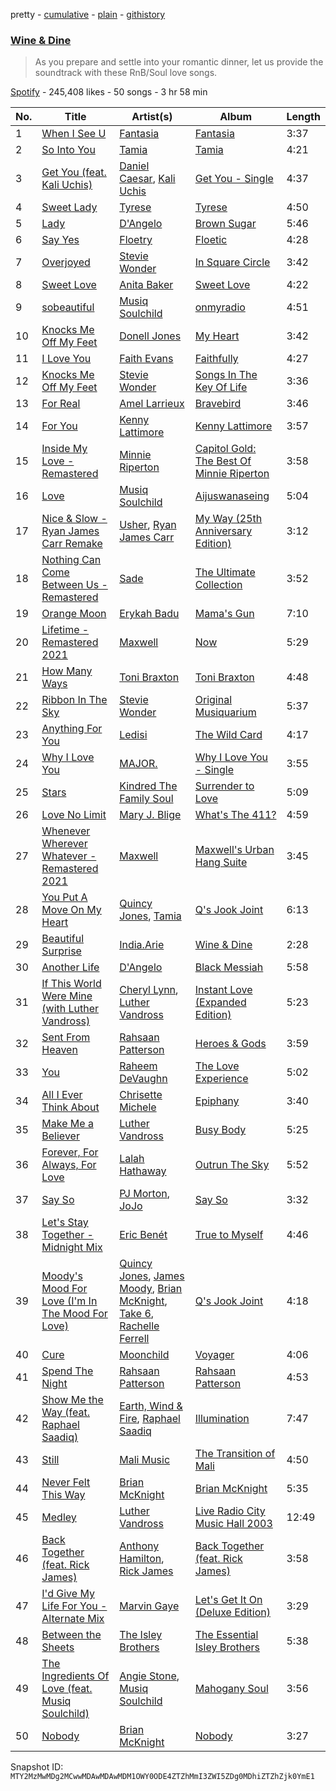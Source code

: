 pretty - [cumulative](/playlists/cumulative/37i9dQZF1DWTJNOeepZTGy.md) - [plain](/playlists/plain/37i9dQZF1DWTJNOeepZTGy) - [githistory](https://github.githistory.xyz/mackorone/spotify-playlist-archive/blob/main/playlists/plain/37i9dQZF1DWTJNOeepZTGy)

### [Wine & Dine](https://open.spotify.com/playlist/37i9dQZF1DWTJNOeepZTGy)

> As you prepare and settle into your romantic dinner, let us provide the soundtrack with these RnB/Soul love songs.

[Spotify](https://open.spotify.com/user/spotify) - 245,408 likes - 50 songs - 3 hr 58 min

| No. | Title | Artist(s) | Album | Length |
|---|---|---|---|---|
| 1 | [When I See U](https://open.spotify.com/track/4iuNZTcvT9diFySSzVsnVS) | [Fantasia](https://open.spotify.com/artist/7xAcVHPiirnUqfdqo0USb1) | [Fantasia](https://open.spotify.com/album/42DybH3gl3WcfXAQySOEiX) | 3:37 |
| 2 | [So Into You](https://open.spotify.com/track/3c6afiysmB7OnxQzzSqRfD) | [Tamia](https://open.spotify.com/artist/0le01dl1WllSHhjEXRl4in) | [Tamia](https://open.spotify.com/album/3PFEg7sWLEMuS3nyTIguEV) | 4:21 |
| 3 | [Get You \(feat\. Kali Uchis\)](https://open.spotify.com/track/6N3qHjcwly8ZuhE4bPYJAX) | [Daniel Caesar](https://open.spotify.com/artist/20wkVLutqVOYrc0kxFs7rA), [Kali Uchis](https://open.spotify.com/artist/1U1el3k54VvEUzo3ybLPlM) | [Get You \- Single](https://open.spotify.com/album/5qfhZ5YkZ4LhEUbYgjrWt6) | 4:37 |
| 4 | [Sweet Lady](https://open.spotify.com/track/1Dx8rIZaXzZPvUQRF2j9hB) | [Tyrese](https://open.spotify.com/artist/08p7B5OtcUuVblvkQIlBhJ) | [Tyrese](https://open.spotify.com/album/1srJ4xgMWliQdwquG81ObA) | 4:50 |
| 5 | [Lady](https://open.spotify.com/track/7AjfklMN4WpQYz5FkT4E66) | [D'Angelo](https://open.spotify.com/artist/336vr2M3Va0FjyvB55lJEd) | [Brown Sugar](https://open.spotify.com/album/4HTVABUq8amDUxBv3zJbX4) | 5:46 |
| 6 | [Say Yes](https://open.spotify.com/track/2fE4MbwX3QGMzNaMjGVhtw) | [Floetry](https://open.spotify.com/artist/0un6YenPxWZ2VW4aFGMupM) | [Floetic](https://open.spotify.com/album/37dLqaW3KP18Aeqesq0Exi) | 4:28 |
| 7 | [Overjoyed](https://open.spotify.com/track/2lnQcP5hr4RKR63TFvnI4k) | [Stevie Wonder](https://open.spotify.com/artist/7guDJrEfX3qb6FEbdPA5qi) | [In Square Circle](https://open.spotify.com/album/1nLKZqTGA48v3I8dNFkvQt) | 3:42 |
| 8 | [Sweet Love](https://open.spotify.com/track/4xVXe1VS5zlQyECVk6GRrL) | [Anita Baker](https://open.spotify.com/artist/46CH1Gp8l8QVly8bpG9JFG) | [Sweet Love](https://open.spotify.com/album/5ua8gCeWXrvivM9hfVCXhD) | 4:22 |
| 9 | [sobeautiful](https://open.spotify.com/track/2PN3gbuBn5WBEwrEJH3xiu) | [Musiq Soulchild](https://open.spotify.com/artist/3UVRliakQfa1pMWIsNuiZ8) | [onmyradio](https://open.spotify.com/album/50kPvqerqvDdl0JoWNMukp) | 4:51 |
| 10 | [Knocks Me Off My Feet](https://open.spotify.com/track/4o1E2c0ye1RlIJJqOM0dqP) | [Donell Jones](https://open.spotify.com/artist/5KNqYrivNgVCHBssEUSu5B) | [My Heart](https://open.spotify.com/album/1YylipCwfGRhRc4j3vJzwV) | 3:42 |
| 11 | [I Love You](https://open.spotify.com/track/6gsmFgUiSTuinJlScwFODv) | [Faith Evans](https://open.spotify.com/artist/5NDMothbpdpq2xHqSjrrWn) | [Faithfully](https://open.spotify.com/album/0pP9NBXbbRH2ZJb7fazkZy) | 4:27 |
| 12 | [Knocks Me Off My Feet](https://open.spotify.com/track/4C5GsegFD0j5ujSr1y93Oj) | [Stevie Wonder](https://open.spotify.com/artist/7guDJrEfX3qb6FEbdPA5qi) | [Songs In The Key Of Life](https://open.spotify.com/album/6YUCc2RiXcEKS9ibuZxjt0) | 3:36 |
| 13 | [For Real](https://open.spotify.com/track/0sxEHZ8WEPPTWGFXYBdB3O) | [Amel Larrieux](https://open.spotify.com/artist/4hVcxmC7igpot32EzQf7IR) | [Bravebird](https://open.spotify.com/album/4ifJLmQAJIUsAPmm6pnxJw) | 3:46 |
| 14 | [For You](https://open.spotify.com/track/4eI8okfmurpexL41RdjkGA) | [Kenny Lattimore](https://open.spotify.com/artist/1UjTUqWfGkof4L5HO5NmzP) | [Kenny Lattimore](https://open.spotify.com/album/1H10hT3tMPtL2uD3rIQRUE) | 3:57 |
| 15 | [Inside My Love \- Remastered](https://open.spotify.com/track/1HdNTlZrGTlgxDn31GB6Sv) | [Minnie Riperton](https://open.spotify.com/artist/2i1IdHG5w0wiSmJGoqAGlj) | [Capitol Gold: The Best Of Minnie Riperton](https://open.spotify.com/album/1Zc6fY5TjkirFsQIeX7KFL) | 3:58 |
| 16 | [Love](https://open.spotify.com/track/6uSa5iCMwPr10Ftpz8w09b) | [Musiq Soulchild](https://open.spotify.com/artist/3UVRliakQfa1pMWIsNuiZ8) | [Aijuswanaseing](https://open.spotify.com/album/2RmMKj20xouC3Mqq1CyZ3c) | 5:04 |
| 17 | [Nice & Slow \- Ryan James Carr Remake](https://open.spotify.com/track/31YudjfCQCpRYDeDMskWGh) | [Usher](https://open.spotify.com/artist/23zg3TcAtWQy7J6upgbUnj), [Ryan James Carr](https://open.spotify.com/artist/5V5f4rVZkRnl5O17X1vDM1) | [My Way \(25th Anniversary Edition\)](https://open.spotify.com/album/3ideAfrVvWpeZkKB9fOz81) | 3:12 |
| 18 | [Nothing Can Come Between Us \- Remastered](https://open.spotify.com/track/6pBDa5KwQ51kbs4WusIPPw) | [Sade](https://open.spotify.com/artist/47zz7sob9NUcODy0BTDvKx) | [The Ultimate Collection](https://open.spotify.com/album/3JYT9f8X9LOfpTzbKDWN4a) | 3:52 |
| 19 | [Orange Moon](https://open.spotify.com/track/5dlfvkyZOuBCFP1KbzRHUx) | [Erykah Badu](https://open.spotify.com/artist/7IfculRW2WXyzNQ8djX8WX) | [Mama's Gun](https://open.spotify.com/album/3cADvHRdKniF9ELCn1zbGH) | 7:10 |
| 20 | [Lifetime \- Remastered 2021](https://open.spotify.com/track/0tXq1ob3ysGZN2oK1abtyp) | [Maxwell](https://open.spotify.com/artist/2AOt5htsbtyaHd5Eq3kl3j) | [Now](https://open.spotify.com/album/3Ul8Nyuzr2AEwE8iSrQepC) | 5:29 |
| 21 | [How Many Ways](https://open.spotify.com/track/4cVWa9vuwfPOukSIZN9012) | [Toni Braxton](https://open.spotify.com/artist/3X458ddYA2YcVWuVIGGOYe) | [Toni Braxton](https://open.spotify.com/album/73ojqvZakvdkBxSg9pyPqz) | 4:48 |
| 22 | [Ribbon In The Sky](https://open.spotify.com/track/1Y5B1vvFDia8MtyM16UgnN) | [Stevie Wonder](https://open.spotify.com/artist/7guDJrEfX3qb6FEbdPA5qi) | [Original Musiquarium](https://open.spotify.com/album/2g9Ij40DD7aPaG4hwa8Uab) | 5:37 |
| 23 | [Anything For You](https://open.spotify.com/track/3yP27QF0cTGw5RlfjqKL4R) | [Ledisi](https://open.spotify.com/artist/60ciIY5MouLc2Y9n34DJdA) | [The Wild Card](https://open.spotify.com/album/1k61cWVj8AgcXdZUwRaCai) | 4:17 |
| 24 | [Why I Love You](https://open.spotify.com/track/2xN98jvoGdfBzPS0HDMlXT) | [MAJOR.](https://open.spotify.com/artist/2YjrvPxeToeP8MyPH2Viky) | [Why I Love You \- Single](https://open.spotify.com/album/6567j2YYSIlduWjsNQefgk) | 3:55 |
| 25 | [Stars](https://open.spotify.com/track/1tjt1ZEVVKrih3he8zKWgE) | [Kindred The Family Soul](https://open.spotify.com/artist/3RDl7kNfhB72Ojsc2qiyfy) | [Surrender to Love](https://open.spotify.com/album/7jLmyshz30Q8A1MY3sEkGO) | 5:09 |
| 26 | [Love No Limit](https://open.spotify.com/track/7gEGhEb1VcCeC6lJWnjI9Z) | [Mary J\. Blige](https://open.spotify.com/artist/1XkoF8ryArs86LZvFOkbyr) | [What's The 411?](https://open.spotify.com/album/5Q3xLiKnY4ShDuQda7qfg2) | 4:59 |
| 27 | [Whenever Wherever Whatever \- Remastered 2021](https://open.spotify.com/track/5qUNf2ihX0M4uY1qi9GMRp) | [Maxwell](https://open.spotify.com/artist/2AOt5htsbtyaHd5Eq3kl3j) | [Maxwell's Urban Hang Suite](https://open.spotify.com/album/2k5YAxjmAD3DmYtmlrY64p) | 3:45 |
| 28 | [You Put A Move On My Heart](https://open.spotify.com/track/1RjCsqiatsrQwQvqjecr30) | [Quincy Jones](https://open.spotify.com/artist/3rxIQc9kWT6Ueg4BhnOwRK), [Tamia](https://open.spotify.com/artist/0le01dl1WllSHhjEXRl4in) | [Q's Jook Joint](https://open.spotify.com/album/5zq1m9RP5iwHBRQlgbROx1) | 6:13 |
| 29 | [Beautiful Surprise](https://open.spotify.com/track/1KeurgOTHLAwY8GCkI8heZ) | [India.Arie](https://open.spotify.com/artist/7Gf3LSwa5hh8Cjo60WhVjC) | [Wine & Dine](https://open.spotify.com/album/6YI4GjI1VQfBRBlndGtMYg) | 2:28 |
| 30 | [Another Life](https://open.spotify.com/track/2f9mmR37OEceYERbXml0Nj) | [D'Angelo](https://open.spotify.com/artist/336vr2M3Va0FjyvB55lJEd) | [Black Messiah](https://open.spotify.com/album/5Hfbag0SsHxafx1SySFSX6) | 5:58 |
| 31 | [If This World Were Mine \(with Luther Vandross\)](https://open.spotify.com/track/3DnJmpSvBNxngDOBeI5U0B) | [Cheryl Lynn](https://open.spotify.com/artist/6UfoTQXaV3DuqtDVjZIxwZ), [Luther Vandross](https://open.spotify.com/artist/19y5MFBH7gohEdGwKM7QsP) | [Instant Love \(Expanded Edition\)](https://open.spotify.com/album/61CzGFq3xVWqzpv9YwLYRG) | 5:23 |
| 32 | [Sent From Heaven](https://open.spotify.com/track/5cBRyRRr3UKgdbzXFfVGyN) | [Rahsaan Patterson](https://open.spotify.com/artist/5jVkC5rSgdK2EPfRAmtbpH) | [Heroes & Gods](https://open.spotify.com/album/4NPRs8vlkIBYavNSNvdt9x) | 3:59 |
| 33 | [You](https://open.spotify.com/track/4RMIDsxooqjhLIkxhlWzLa) | [Raheem DeVaughn](https://open.spotify.com/artist/59NO6KX7wQCG7jGdtH1NtL) | [The Love Experience](https://open.spotify.com/album/00qCxnQQPsveeZWZaNVWo0) | 5:02 |
| 34 | [All I Ever Think About](https://open.spotify.com/track/4KWRdYADKz1Fo1eLXWuMLi) | [Chrisette Michele](https://open.spotify.com/artist/3YJMzGjAm245zwJooY7PEj) | [Epiphany](https://open.spotify.com/album/4aIivYvBovLqNbsbBB4UuN) | 3:40 |
| 35 | [Make Me a Believer](https://open.spotify.com/track/1GwsrKwWdhU7iUpaB4eaIn) | [Luther Vandross](https://open.spotify.com/artist/19y5MFBH7gohEdGwKM7QsP) | [Busy Body](https://open.spotify.com/album/5Ql0BSlDT1AqZTZEzA8o3a) | 5:25 |
| 36 | [Forever, For Always, For Love](https://open.spotify.com/track/6tQX9qDeJ88Vhk7uZfFvNo) | [Lalah Hathaway](https://open.spotify.com/artist/0uNEy4544VZq2KOl7BsLuo) | [Outrun The Sky](https://open.spotify.com/album/6owHkIavlncFxnnbUMJwbE) | 5:52 |
| 37 | [Say So](https://open.spotify.com/track/6OLlACmD4AlW2N7CWVhVxO) | [PJ Morton](https://open.spotify.com/artist/2FMOHE79X98yptp4RpPrt7), [JoJo](https://open.spotify.com/artist/5xuNBZoM7z1Vv8IQ6uM0p6) | [Say So](https://open.spotify.com/album/7nc9NmxMiErW3UeeKeQ4Hq) | 3:32 |
| 38 | [Let's Stay Together \- Midnight Mix](https://open.spotify.com/track/13fIg7eB5MP9slSQayHhjH) | [Eric Benét](https://open.spotify.com/artist/1kjO72M26jZkv0aaGxJaov) | [True to Myself](https://open.spotify.com/album/0HgmysKc552d8G01TdbUa3) | 4:46 |
| 39 | [Moody's Mood For Love \(I'm In The Mood For Love\)](https://open.spotify.com/track/5BUx7JYJdce2SP3YjYoV03) | [Quincy Jones](https://open.spotify.com/artist/3rxIQc9kWT6Ueg4BhnOwRK), [James Moody](https://open.spotify.com/artist/4aEpM8RuVFDhH7ry8TUn4M), [Brian McKnight](https://open.spotify.com/artist/6k0IBR0lU42s2GYpNX7kA9), [Take 6](https://open.spotify.com/artist/31zQEL3ARiYe63jn3jtM18), [Rachelle Ferrell](https://open.spotify.com/artist/0YLuHRRzBIUH7PQW0JW7NJ) | [Q's Jook Joint](https://open.spotify.com/album/5zq1m9RP5iwHBRQlgbROx1) | 4:18 |
| 40 | [Cure](https://open.spotify.com/track/6eJczgR1Hi9pQMcy1NEIGG) | [Moonchild](https://open.spotify.com/artist/1VgjAK52kjkQJQQRhTn02t) | [Voyager](https://open.spotify.com/album/1TRCVBeWwJ884AxMF9815G) | 4:06 |
| 41 | [Spend The Night](https://open.spotify.com/track/14VwBAL1qSlG4ovOSYUQF4) | [Rahsaan Patterson](https://open.spotify.com/artist/5jVkC5rSgdK2EPfRAmtbpH) | [Rahsaan Patterson](https://open.spotify.com/album/1uMPGRwlgCjpIxjGTjg93c) | 4:53 |
| 42 | [Show Me the Way \(feat\. Raphael Saadiq\)](https://open.spotify.com/track/3d47DFYwKsWsXkwfaktsmk) | [Earth, Wind & Fire](https://open.spotify.com/artist/4QQgXkCYTt3BlENzhyNETg), [Raphael Saadiq](https://open.spotify.com/artist/6g0Wah2YFtb1rFgKhUktlo) | [Illumination](https://open.spotify.com/album/7dnGdy8zcBQtfXAJQBi0oM) | 7:47 |
| 43 | [Still](https://open.spotify.com/track/36tR7kGlYwgi9IWpuUSbp1) | [Mali Music](https://open.spotify.com/artist/4S4kD5NBlgaq4YLBQSEMyY) | [The Transition of Mali](https://open.spotify.com/album/00kU4HzJ0Uvr3PGBxrqt14) | 4:50 |
| 44 | [Never Felt This Way](https://open.spotify.com/track/3ETM5bHqW8RtMsP9PauI6S) | [Brian McKnight](https://open.spotify.com/artist/6k0IBR0lU42s2GYpNX7kA9) | [Brian McKnight](https://open.spotify.com/album/2LftuOQxTIDRfHYOGaCJJG) | 5:35 |
| 45 | [Medley](https://open.spotify.com/track/3pAiTAdDCvqWECwRmUlxvi) | [Luther Vandross](https://open.spotify.com/artist/19y5MFBH7gohEdGwKM7QsP) | [Live Radio City Music Hall 2003](https://open.spotify.com/album/5wq0AUenn2o3RXoBelNsxu) | 12:49 |
| 46 | [Back Together \(feat\. Rick James\)](https://open.spotify.com/track/42CgYmz74tNngUErbZ48x6) | [Anthony Hamilton](https://open.spotify.com/artist/2DzRMyWgjuMbYvt5BLbpCo), [Rick James](https://open.spotify.com/artist/0FrpdcVlJQqibaz5HfBUrL) | [Back Together \(feat\. Rick James\)](https://open.spotify.com/album/47m94t0suSEty3IMVmiCKL) | 3:58 |
| 47 | [I'd Give My Life For You \- Alternate Mix](https://open.spotify.com/track/1emvYBqAWFPpFUQyhBG9He) | [Marvin Gaye](https://open.spotify.com/artist/3koiLjNrgRTNbOwViDipeA) | [Let's Get It On \(Deluxe Edition\)](https://open.spotify.com/album/3rDn7vWteVTxTbuLQXb6eC) | 3:29 |
| 48 | [Between the Sheets](https://open.spotify.com/track/7GazZcRE8uDL24PzwyUe2f) | [The Isley Brothers](https://open.spotify.com/artist/53QzNeFpzAaXYnrDBbDrIp) | [The Essential Isley Brothers](https://open.spotify.com/album/6EgsYSfVYAygvcDvC1IO8v) | 5:38 |
| 49 | [The Ingredients Of Love \(feat\. Musiq Soulchild\)](https://open.spotify.com/track/46ojXpU8hKUPFiDhBwUt6J) | [Angie Stone](https://open.spotify.com/artist/2hWr3AjjKOCVmWcwvuT4uM), [Musiq Soulchild](https://open.spotify.com/artist/3UVRliakQfa1pMWIsNuiZ8) | [Mahogany Soul](https://open.spotify.com/album/1pJld4hH1xL3ONIlWZEhXw) | 3:56 |
| 50 | [Nobody](https://open.spotify.com/track/0jesM7wcZacJWJde6noqB9) | [Brian McKnight](https://open.spotify.com/artist/6k0IBR0lU42s2GYpNX7kA9) | [Nobody](https://open.spotify.com/album/2ahLt7NaAwx6sK1MkPPAD5) | 3:27 |

Snapshot ID: `MTY2MzMwMDg2MCwwMDAwMDAwMDM1OWY0ODE4ZTZhMmI3ZWI5ZDg0MDhiZTZhZjk0YmE1`
